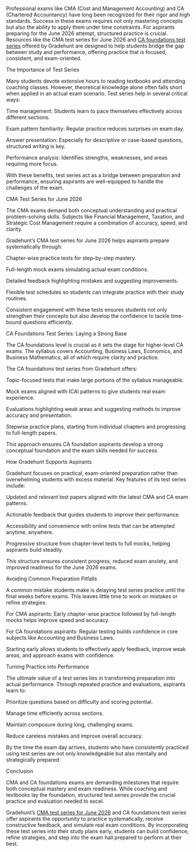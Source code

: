 Professional exams like CMA (Cost and Management Accounting) and CA (Chartered Accountancy) have long been recognized for their rigor and high standards. 
Success in these exams requires not only mastering concepts but also the ability to apply them under time constraints. For aspirants preparing for 
the June 2026 attempt, structured practice is crucial. Resources like the CMA test series for June 2026 and [CA foundations test series](https://gradehunt.com/ca-foundation-test-series) offered by Gradehunt
are designed to help students bridge the gap between study and performance, offering practice that is focused, consistent, and exam-oriented.

The Importance of Test Series

Many students devote extensive hours to reading textbooks and attending coaching classes. However, theoretical knowledge alone often falls short when applied in an actual exam scenario. Test series help in several critical ways:

Time management: Students learn to pace themselves effectively across different sections.

Exam pattern familiarity: Regular practice reduces surprises on exam day.

Answer presentation: Especially for descriptive or case-based questions, structured writing is key.

Performance analysis: Identifies strengths, weaknesses, and areas requiring more focus.

With these benefits, test series act as a bridge between preparation and performance, ensuring aspirants are well-equipped to handle the challenges of the exam.

CMA Test Series for June 2026

The CMA exams demand both conceptual understanding and practical problem-solving skills. Subjects like Financial Management, Taxation, and Strategic Cost Management require a combination of accuracy, speed, and clarity.

Gradehunt’s CMA test series for June 2026 helps aspirants prepare systematically through:

Chapter-wise practice tests for step-by-step mastery.

Full-length mock exams simulating actual exam conditions.

Detailed feedback highlighting mistakes and suggesting improvements.

Flexible test schedules so students can integrate practice with their study routines.

Consistent engagement with these tests ensures students not only strengthen their concepts but also develop the confidence to tackle time-bound questions efficiently.

CA Foundations Test Series: Laying a Strong Base

The CA foundations level is crucial as it sets the stage for higher-level CA exams. The syllabus covers Accounting, Business Laws, Economics, and Business Mathematics, all of which require clarity and practice.

The CA foundations test series from Gradehunt offers:

Topic-focused tests that make large portions of the syllabus manageable.

Mock exams aligned with ICAI patterns to give students real exam experience.

Evaluations highlighting weak areas and suggesting methods to improve accuracy and presentation.

Stepwise practice plans, starting from individual chapters and progressing to full-length papers.

This approach ensures CA foundation aspirants develop a strong conceptual foundation and the exam skills needed for success.

How Gradehunt Supports Aspirants

Gradehunt focuses on practical, exam-oriented preparation rather than overwhelming students with excess material. Key features of its test series include:

Updated and relevant test papers aligned with the latest CMA and CA exam patterns.

Actionable feedback that guides students to improve their performance.

Accessibility and convenience with online tests that can be attempted anytime, anywhere.

Progressive structure from chapter-level tests to full mocks, helping aspirants build steadily.

This structure ensures consistent progress, reduced exam anxiety, and improved readiness for the June 2026 exams.

Avoiding Common Preparation Pitfalls

A common mistake students make is delaying test series practice until the final weeks before exams. This leaves little time to work on mistakes or refine strategies.

For CMA aspirants: Early chapter-wise practice followed by full-length mocks helps improve speed and accuracy.

For CA foundations aspirants: Regular testing builds confidence in core subjects like Accounting and Business Laws.

Starting early allows students to effectively apply feedback, improve weak areas, and approach exams with confidence.

Turning Practice into Performance

The ultimate value of a test series lies in transforming preparation into actual performance. Through repeated practice and evaluations, aspirants learn to:

Prioritize questions based on difficulty and scoring potential.

Manage time efficiently across sections.

Maintain composure during long, challenging exams.

Reduce careless mistakes and improve overall accuracy.

By the time the exam day arrives, students who have consistently practiced using test series are not only knowledgeable but also mentally and strategically prepared.

Conclusion

CMA and CA foundations exams are demanding milestones that require both conceptual mastery and exam readiness. While coaching and textbooks lay 
the foundation, structured test series provide the crucial practice and evaluation needed to excel.

Gradehunt’s [CMA test series for June 2026](https://gradehunt.com/course/cma-test-series) and CA foundations test series offer aspirants the opportunity to practice systematically, 
receive constructive feedback, and simulate real exam conditions. By incorporating these test series into their study plans early, 
students can build confidence, refine strategies, and step into the exam hall prepared to perform at their best.
